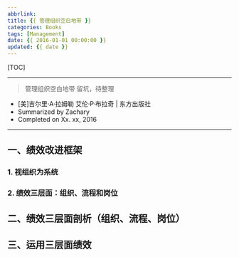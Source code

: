 ```yaml
---
abbrlink: 
title: {{ 管理组织空白地带 }}
categories: Books
tags: [Management]
date: {{ 2016-01-01 00:00:00 }}
updated: {{ date }}
---
```


[TOC]

---

> 管理组织空白地带
> 留坑，待整理

- [美]吉尔里·A·拉姆勒 艾伦·P·布拉奇 | 东方出版社
- Summarized by Zachary 
- Completed on Xx. xx, 2016

---    


## 一、绩效改进框架
### 1. 视组织为系统
### 2. 绩效三层面：**组织、流程和岗位**

## 二、绩效三层面剖析（组织、流程、岗位）

## 三、运用三层面绩效
